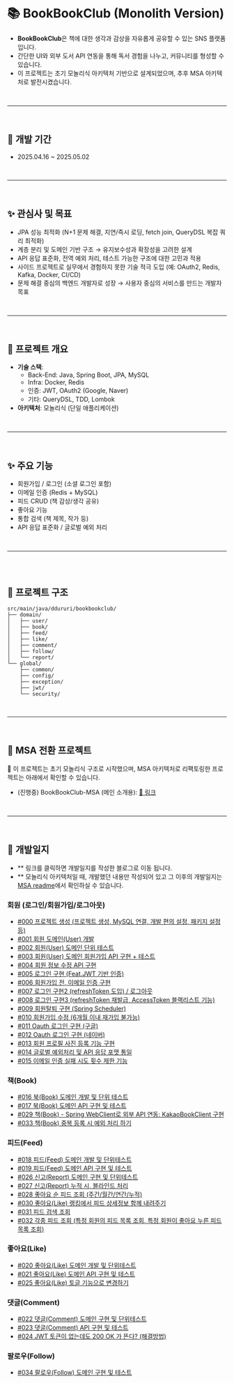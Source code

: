 
# 📚 BookBookClub (Monolith Version)
- **BookBookClub**은 책에 대한 생각과 감상을 자유롭게 공유할 수 있는 SNS 플랫폼입니다.  
- 간단한 UI와 외부 도서 API 연동을 통해 독서 경험을 나누고, 커뮤니티를 형성할 수 있습니다.
- 이 프로젝트는 초기 모놀리식 아키텍처 기반으로 설계되었으며, 추후 MSA 아키텍처로 발전시켰습니다.



<br>

----

<br>

## 📆 개발 기간 
- 2025.04.16 ~ 2025.05.02

<br>

----

<br>

## ✨ 관심사 및 목표
- JPA 성능 최적화 (N+1 문제 해결, 지연/즉시 로딩, fetch join, QueryDSL 복잡 쿼리 최적화)
- 계층 분리 및 도메인 기반 구조 → 유지보수성과 확장성을 고려한 설계
- API 응답 표준화, 전역 예외 처리, 테스트 가능한 구조에 대한 고민과 적용
- 사이드 프로젝트로 실무에서 경험하지 못한 기술 적극 도입 (예: OAuth2, Redis, Kafka, Docker, CI/CD)
- 문제 해결 중심의 백엔드 개발자로 성장 → 사용자 중심의 서비스를 만드는 개발자 목표

<br>

----

<br>

## 🚀 프로젝트 개요
- **기술 스택**:
    - Back-End: Java, Spring Boot, JPA, MySQL
    - Infra: Docker, Redis
    - 인증: JWT, OAuth2 (Google, Naver)
    - 기타: QueryDSL, TDD, Lombok
- **아키텍처**: 모놀리식 (단일 애플리케이션)




<br>

----

<br>

## ✨ 주요 기능

- 회원가입 / 로그인 (소셜 로그인 포함)
- 이메일 인증 (Redis + MySQL)
- 피드 CRUD (책 감상/생각 공유)
- 좋아요 기능
- 통합 검색 (책 제목, 작가 등)
- API 응답 표준화 / 글로벌 예외 처리

<br>

----

<br>


<br>


## 📁 프로젝트 구조
~~~
src/main/java/ddururi/bookbookclub/
├── domain/
│   ├── user/
│   ├── book/
│   ├── feed/
│   ├── like/
│   ├── comment/
│   ├── follow/
│   └── report/
└── global/
    ├── common/
    ├── config/
    ├── exception/
    ├── jwt/
    └── security/

~~~


<br>

----

<br>

## 🔗 MSA 전환 프로젝트
📢 이 프로젝트는 초기 모놀리식 구조로 시작했으며, MSA 아키텍처로 리팩토링한 프로젝트는 아래에서 확인할 수 있습니다.

- (진행중) BookBookClub-MSA (메인 소개용): [🔗 링크](https://github.com/ddururiiiiiii/BookBookClub-MSA)
<br>

----

<br>

## 📕 개발일지
- ** 링크를 클릭하면 개발일지를 작성한 블로그로 이동 됩니다.
- ** 모놀리식 아키텍처일 때, 개발했던 내용만 작성되어 있고 그 이후의 개발일지는 [MSA readme](https://github.com/ddururiiiiiii/BookBookClub-MSA/blob/main/README.md)에서 확인하실 수 있습니다. 

### 회원 (로그인/회원가입/로그아웃)
- [#000 프로젝트 생성 (프로젝트 생성, MySQL 연결, 개발 편의 설정, 패키지 설정 등)](https://ddururiiiiiii.tistory.com/598)
- [#001 회원 도메인(User) 개발](https://ddururiiiiiii.tistory.com/604)
- [#002 회원(User) 도메인 단위 테스트](https://ddururiiiiiii.tistory.com/605)
- [#003 회원(User) 도메인 회원가입 API 구현 + 테스트](https://ddururiiiiiii.tistory.com/608)
- [#004 회원 정보 수정 API 구현](https://ddururiiiiiii.tistory.com/610)
- [#005 로그인 구현 (Feat.JWT 기반 인증)](https://ddururiiiiiii.tistory.com/611)
- [#006 회원가입 전, 이메일 인증 구현](https://ddururiiiiiii.tistory.com/613)
- [#007 로그인 구현2 (refreshToken 도입) / 로그아웃](https://ddururiiiiiii.tistory.com/614)
- [#008 로그인 구현3 (refreshToken 재발급, AccessToken 블랙리스트 기능)](https://ddururiiiiiii.tistory.com/615)
- [#009 회원탈퇴 구현 (Spring Scheduler)](https://ddururiiiiiii.tistory.com/616)
- [#010 회원가입 수정 (6개월 이내 재가입 불가능)](https://ddururiiiiiii.tistory.com/617)
- [#011 Oauth 로그인 구현 (구글)](https://ddururiiiiiii.tistory.com/618)
- [#012 Oauth 로그인 구현 (네이버)](https://ddururiiiiiii.tistory.com/619)
- [#013 회원 프로필 사진 등록 기능 구현](https://ddururiiiiiii.tistory.com/620)
- [#014 글로벌 예외처리 및 API 응답 포맷 통일](https://ddururiiiiiii.tistory.com/621)
- [#015 이메일 인증 실패 시도 횟수 제한 기능](https://ddururiiiiiii.tistory.com/623)

### 책(Book)
- [#016 북(Book) 도메인 개발 및 단위 테스트](https://ddururiiiiiii.tistory.com/637)
- [#017 북(Book) 도메인 API 구현 및 테스트](https://ddururiiiiiii.tistory.com/639)
- [#029 책(Book) - Spring WebClient로 외부 API 연동: KakaoBookClient 구현](https://ddururiiiiiii.tistory.com/653)
- [#033 책(Book) 중복 등록 시 예외 처리 하기](https://ddururiiiiiii.tistory.com/658)

### 피드(Feed)
- [#018 피드(Feed) 도메인 개발 및 단위테스트](https://ddururiiiiiii.tistory.com/640)
- [#019 피드(Feed) 도메인 API 구현 및 테스트](https://ddururiiiiiii.tistory.com/641)
- [#026 신고(Report) 도메인 구현 및 단위테스트](https://ddururiiiiiii.tistory.com/650)
- [#027 신고(Report) 누적 시, 블라인드 처리](https://ddururiiiiiii.tistory.com/651)
- [#028 좋아요 순 피드 조회 (주간/월간/연간/누적)](https://ddururiiiiiii.tistory.com/652)
- [#030 좋아요(Like) 랭킹에서 피드 상세정보 함께 내려주기](https://ddururiiiiiii.tistory.com/654)
- [#031 피드 검색 조회](https://ddururiiiiiii.tistory.com/656)
- [#032 각종 피드 조회 (특정 회원의 피드 목록 조회, 특정 회원이 좋아요 누른 피드 목록 조회)](https://ddururiiiiiii.tistory.com/657)

### 좋아요(Like)
- [#020 좋아요(Like) 도메인 개발 및 단위테스트](https://ddururiiiiiii.tistory.com/642)
- [#021 좋아요(Like) 도메인 API 구현 및 테스트](https://ddururiiiiiii.tistory.com/643)
- [#025 좋아요(Like) 토글 기능으로 변경하기](https://ddururiiiiiii.tistory.com/648)

### 댓글(Comment)
- [#022 댓글(Comment) 도메인 구현 및 단위테스트](https://ddururiiiiiii.tistory.com/644)
- [#023 댓글(Comment) API 구현 및 테스트](https://ddururiiiiiii.tistory.com/645)
- [#024 JWT 토큰이 없는데도 200 OK 가 뜬다? (해결방법)](https://ddururiiiiiii.tistory.com/646)

### 팔로우(Follow)
- [#034 팔로우(Follow) 도메인 구현 및 테스트](https://ddururiiiiiii.tistory.com/659)
